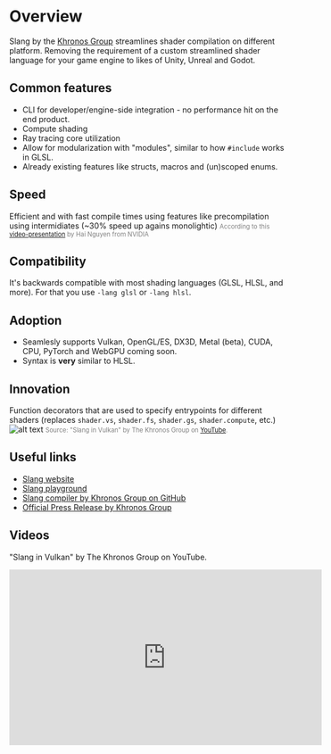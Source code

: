 # Overview
Slang by the [Khronos Group](https://www.khronos.org/) streamlines shader compilation on different platform. Removing the requirement of a custom streamlined shader language for your game engine to likes of Unity, Unreal and Godot.

## Common features
- CLI for developer/engine-side integration - no performance hit on the end product.
- Compute shading
- Ray tracing core utilization
- Allow for modularization with "modules", similar to how `#include` works in GLSL.
- Already existing features like structs, macros and (un)scoped enums.

## Speed
Efficient and with fast compile times using features like precompilation using intermidiates (~30% speed up agains monolightic) <span style="font-size: 0.8em; color: gray;">According to this [video-presentation](https://www.youtube.com/watch?v=FCu8BiidI24) by Hai Nguyen from NVIDIA</span>

## Compatibility
It's backwards compatible with most shading languages (GLSL, HLSL, and more).
For that you use `-lang glsl` or `-lang hlsl`.

## Adoption
- Seamlesly supports Vulkan, OpenGL/ES, DX3D, Metal (beta), CUDA, CPU, PyTorch and WebGPU coming soon.
- Syntax is **very** similar to HLSL.

## Innovation
Function decorators that are used to specify entrypoints for different shaders (replaces `shader.vs`, `shader.fs`, `shader.gs`, `shader.compute`, etc.)
![alt text](entrypoints.png)
<span style="font-size: 0.8em; color: gray;">Source: "Slang in Vulkan" by The Khronos Group on [YouTube](https://youtu.be/FCu8BiidI24?si=ueXOJWalgvDG8Bn2&t=943).</span>

## Useful links
- [Slang website](https://shader-slang.com/)
- [Slang playground](https://shader-slang.com/slang-playground/)
- [Slang compiler by Khronos Group on GitHub](https://github.com/shader-slang/slang)
- [Official Press Release by Khronos Group](https://www.khronos.org/news/press/khronos-group-launches-slang-initiative-hosting-open-source-compiler-contributed-by-nvidia)

## Videos
"Slang in Vulkan" by The Khronos Group on YouTube.
<iframe width="560" height="315" src="https://www.youtube-nocookie.com/embed/FCu8BiidI24?si=arbEH5PzjKYtPqXw" title="YouTube video player" frameborder="0" allow="accelerometer; autoplay; clipboard-write; encrypted-media; gyroscope; picture-in-picture; web-share" referrerpolicy="strict-origin-when-cross-origin" allowfullscreen></iframe>
